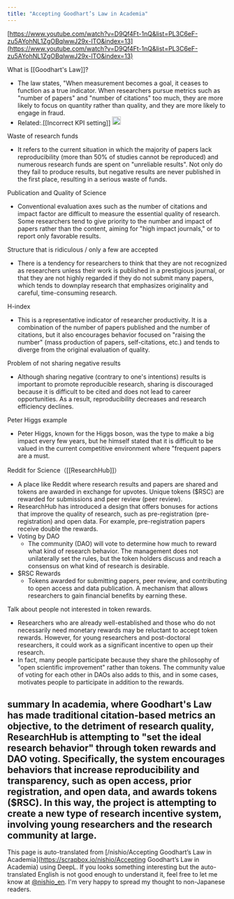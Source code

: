 ```yaml
---
title: "Accepting Goodhart’s Law in Academia"
---
```


[https://www.youtube.com/watch?v=D9Qf4Ft-1nQ&list=PL3C6eF-zu5AYohNL1ZgOBqlwwJ29x-lTO&index=13](https://www.youtube.com/watch?v=D9Qf4Ft-1nQ&list=PL3C6eF-zu5AYohNL1ZgOBqlwwJ29x-lTO&index=13)

What is [[Goodhart's Law]]?
- The law states, "When measurement becomes a goal, it ceases to function as a true indicator. When researchers pursue metrics such as "number of papers" and "number of citations" too much, they are more likely to focus on quantity rather than quality, and they are more likely to engage in fraud.
- Related:.[[Incorrect KPI setting]] <img src='https://scrapbox.io/api/pages/nishio-en/nishio/icon' alt='nishio.icon' height="19.5"/>

Waste of research funds
- It refers to the current situation in which the majority of papers lack reproducibility (more than 50% of studies cannot be reproduced) and numerous research funds are spent on "unreliable results". Not only do they fail to produce results, but negative results are never published in the first place, resulting in a serious waste of funds.

Publication and Quality of Science
- Conventional evaluation axes such as the number of citations and impact factor are difficult to measure the essential quality of research. Some researchers tend to give priority to the number and impact of papers rather than the content, aiming for "high impact journals," or to report only favorable results.

Structure that is ridiculous / only a few are accepted
- There is a tendency for researchers to think that they are not recognized as researchers unless their work is published in a prestigious journal, or that they are not highly regarded if they do not submit many papers, which tends to downplay research that emphasizes originality and careful, time-consuming research.

H-index
- This is a representative indicator of researcher productivity. It is a combination of the number of papers published and the number of citations, but it also encourages behavior focused on "raising the number" (mass production of papers, self-citations, etc.) and tends to diverge from the original evaluation of quality.

Problem of not sharing negative results
- Although sharing negative (contrary to one's intentions) results is important to promote reproducible research, sharing is discouraged because it is difficult to be cited and does not lead to career opportunities. As a result, reproducibility decreases and research efficiency declines.

Peter Higgs example
- Peter Higgs, known for the Higgs boson, was the type to make a big impact every few years, but he himself stated that it is difficult to be valued in the current competitive environment where "frequent papers are a must.

Reddit for Science（[[ResearchHub]]）
- A place like Reddit where research results and papers are shared and tokens are awarded in exchange for upvotes. Unique tokens ($RSC) are rewarded for submissions and peer review (peer review).
- ResearchHub has introduced a design that offers bonuses for actions that improve the quality of research, such as pre-registration (pre-registration) and open data. For example, pre-registration papers receive double the rewards.
- Voting by DAO
    - The community (DAO) will vote to determine how much to reward what kind of research behavior. The management does not unilaterally set the rules, but the token holders discuss and reach a consensus on what kind of research is desirable.
- $RSC Rewards
    - Tokens awarded for submitting papers, peer review, and contributing to open access and data publication. A mechanism that allows researchers to gain financial benefits by earning these.

Talk about people not interested in token rewards.
- Researchers who are already well-established and those who do not necessarily need monetary rewards may be reluctant to accept token rewards. However, for young researchers and post-doctoral researchers, it could work as a significant incentive to open up their research.
- In fact, many people participate because they share the philosophy of "open scientific improvement" rather than tokens. The community value of voting for each other in DAOs also adds to this, and in some cases, motivates people to participate in addition to the rewards.

summary
In academia, where Goodhart's Law has made traditional citation-based metrics an objective, to the detriment of research quality, ResearchHub is attempting to "set the ideal research behavior" through token rewards and DAO voting. Specifically, the system encourages behaviors that increase reproducibility and transparency, such as open access, prior registration, and open data, and awards tokens ($RSC). In this way, the project is attempting to create a new type of research incentive system, involving young researchers and the research community at large.
---
This page is auto-translated from [/nishio/Accepting Goodhart’s Law in Academia](https://scrapbox.io/nishio/Accepting Goodhart’s Law in Academia) using DeepL. If you looks something interesting but the auto-translated English is not good enough to understand it, feel free to let me know at [@nishio_en](https://twitter.com/nishio_en). I'm very happy to spread my thought to non-Japanese readers.